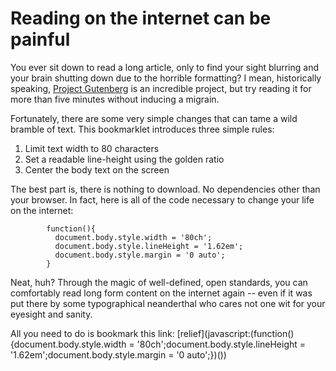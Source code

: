 # Reading on the internet can be painful

You ever sit down to read a long article, only to find your sight blurring and your brain shutting down due to the horrible formatting? I mean, historically speaking, [Project Gutenberg](https://www.gutenberg.org) is an incredible project, but try reading it for more than five minutes without inducing a migrain.

Fortunately, there are some very simple changes that can tame a wild bramble of text. This bookmarklet introduces three simple rules:

1.  Limit text width to 80 characters
2.  Set a readable line-height using the golden ratio
3.  Center the body text on the screen

The best part is, there is nothing to download. No dependencies other than your browser. In fact, here is all of the code necessary to change your life on the internet:

            function(){
              document.body.style.width = '80ch';
              document.body.style.lineHeight = '1.62em';
              document.body.style.margin = '0 auto';
            }

Neat, huh? Through the magic of well-defined, open standards, you can comfortably read long form content on the internet again -- even if it was put there by some typographical neanderthal who cares not one wit for your eyesight and sanity.

All you need to do is bookmark this link: [relief](javascript:(function(){document.body.style.width = '80ch';document.body.style.lineHeight = '1.62em';document.body.style.margin = '0 auto';})())
